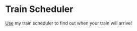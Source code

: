 # Train Scheduler
[Use](https://jeffpball.github.io/Train-Scheduler/index.html) my train scheduler to find out when your train will arrive! 

